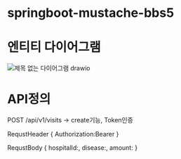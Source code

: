 # springboot-mustache-bbs5

# 엔티티 다이어그램

![제목 없는 다이어그램 drawio](https://user-images.githubusercontent.com/1642243/206071295-05c3b4f4-31b7-40f8-ae3f-90ed0613ad3d.png)

# API정의

POST /api/v1/visits → create기능, Token인증

RequstHeader {
    Authorization:Bearer <JWT>
}

RequstBody {
    hospitalId:<int>,
    disease:<String>,
    amount:<float>
}
